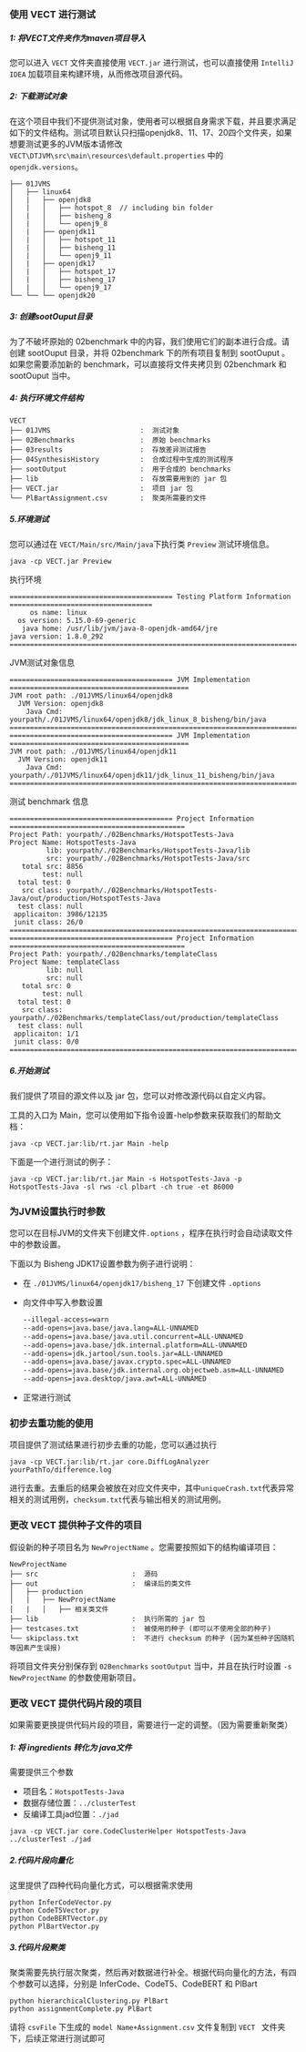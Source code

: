 ### 使用 VECT 进行测试

##### 1: 将VECT文件夹作为maven项目导入

您可以进入 `VECT` 文件夹直接使用 `VECT.jar` 进行测试，也可以直接使用 `IntelliJ IDEA` 加载项目来构建环境，从而修改项目源代码。

##### 2: 下载测试对象

在这个项目中我们不提供测试对象，使用者可以根据自身需求下载，并且要求满足如下的文件结构。测试项目默认只扫描openjdk8、11、17、20四个文件夹，如果想要测试更多的JVM版本请修改`VECT\DTJVM\src\main\resources\default.properties` 中的 `openjdk.versions`。

```
├── 01JVMS
│   ├── linux64
│   |   ├── openjdk8
│   |   │   ├── hotspot_8  // including bin folder
│   |   │   ├── bisheng_8
│   |   │   └── openj9_8   
│   |   ├── openjdk11
│   |   │   ├── hotspot_11  
│   |   │   ├── bisheng_11
│   |   │   └── openj9_11 
│   |   ├── openjdk17
│   |   │   ├── hotspot_17 
│   |   │   ├── bisheng_17
│   |   │   └── openj9_17
└── └── └── openjdk20
```

##### 3: 创建sootOuput目录

为了不破坏原始的 02benchmark 中的内容，我们使用它们的副本进行合成。请创建 sootOuput 目录，并将 02benchmark 下的所有项目复制到 sootOuput 。如果您需要添加新的 benchmark，可以直接将文件夹拷贝到 02benchmark 和 sootOuput 当中。

##### 4: 执行环境文件结构

```
VECT
├── 01JVMS                      :  测试对象
├── 02Benchmarks                :  原始 benchmarks
├── 03results                   :  存放差异测试报告
├── 04SynthesisHistory          :  合成过程中生成的测试程序 
├── sootOutput                  :  用于合成的 benchmarks
├── lib                         :  存放需要用到的 jar 包
├── VECT.jar                    :  项目 jar 包
└── PlBartAssignment.csv        :  聚类所需要的文件
```

##### 5.环境测试

您可以通过在 `VECT/Main/src/Main/java`下执行类 `Preview` 测试环境信息。

```
java -cp VECT.jar Preview
```

执行环境

```
======================================== Testing Platform Information ===================================
     os name: linux
  os version: 5.15.0-69-generic
   java home: /usr/lib/jvm/java-8-openjdk-amd64/jre
java version: 1.8.0_292
=========================================================================================================
```

JVM测试对象信息

```
======================================== JVM Implementation ============================================
JVM root path: ./01JVMS/linux64/openjdk8
  JVM Version: openjdk8
    Java Cmd: yourpath/./01JVMS/linux64/openjdk8/jdk_linux_8_bisheng/bin/java
========================================================================================================
======================================== JVM Implementation ============================================
JVM root path: ./01JVMS/linux64/openjdk11
  JVM Version: openjdk11
    Java Cmd: yourpath/./01JVMS/linux64/openjdk11/jdk_linux_11_bisheng/bin/java
========================================================================================================
```

测试 benchmark 信息

```
======================================== Project Information ===========================================
Project Path: yourpath/./02Benchmarks/HotspotTests-Java
Project Name: HotspotTests-Java
         lib: yourpath/./02Benchmarks/HotspotTests-Java/lib
         src: yourpath/./02Benchmarks/HotspotTests-Java/src
   total src: 8856
        test: null
  total test: 0
   src class: yourpath/./02Benchmarks/HotspotTests-Java/out/production/HotspotTests-Java
  test class: null
 applicaiton: 3986/12135
 junit class: 26/0
========================================================================================================
======================================== Project Information ===========================================
Project Path: yourpath/./02Benchmarks/templateClass
Project Name: templateClass
         lib: null
         src: null
   total src: 0
        test: null
  total test: 0
   src class: yourpath/./02Benchmarks/templateClass/out/production/templateClass
  test class: null
 applicaiton: 1/1
 junit class: 0/0
========================================================================================================
```

##### 6.开始测试

我们提供了项目的源文件以及 jar 包，您可以对修改源代码以自定义内容。

工具的入口为 Main，您可以使用如下指令设置-help参数来获取我们的帮助文档：

```
java -cp VECT.jar:lib/rt.jar Main -help
```

下面是一个进行测试的例子：

```
java -cp VECT.jar:lib/rt.jar Main -s HotspotTests-Java -p HotspotTests-Java -sl rws -cl plbart -ch true -et 86000
```





### 为JVM设置执行时参数

您可以在目标JVM的文件夹下创建文件`.options` ，程序在执行时会自动读取文件中的参数设置。

下面以为 Bisheng JDK17设置参数为例子进行说明：

* 在 `./01JVMS/linux64/openjdk17/bisheng_17` 下创建文件 `.options`

* 向文件中写入参数设置

  ```txt
  --illegal-access=warn
  --add-opens=java.base/java.lang=ALL-UNNAMED
  --add-opens=java.base/java.util.concurrent=ALL-UNNAMED
  --add-opens=java.base/jdk.internal.platform=ALL-UNNAMED
  --add-opens=jdk.jartool/sun.tools.jar=ALL-UNNAMED
  --add-opens=java.base/javax.crypto.spec=ALL-UNNAMED
  --add-opens=java.base/jdk.internal.org.objectweb.asm=ALL-UNNAMED
  --add-opens=java.desktop/java.awt=ALL-UNNAMED
  ```

* 正常进行测试

### 初步去重功能的使用

项目提供了测试结果进行初步去重的功能，您可以通过执行

```
java -cp VECT.jar:lib/rt.jar core.DiffLogAnalyzer yourPathTo/difference.log
```

 进行去重。去重后的结果会被放在对应文件夹中，其中`uniqueCrash.txt`代表异常相关的测试用例，`checksum.txt`代表与输出相关的测试用例。



### 更改 VECT 提供种子文件的项目

假设新的种子项目名为 `NewProjectName` 。您需要按照如下的结构编译项目：

```
NewProjectName
├── src                       :  源码
├── out                       :  编译后的类文件
│   ├── production
│   |   ├── NewProjectName
│   |   │   ├── 相关类文件
├── lib                       :  执行所需的 jar 包
├── testcases.txt             :  被使用的种子 (即可以不使用全部的种子)
└── skipclass.txt             :  不进行 checksum 的种子 (因为某些种子因随机等因素产生误报)
```

将项目文件夹分别保存到 `02Benchmarks` `sootOutput` 当中，并且在执行时设置 `-s NewProjectName` 的参数使用新项目。







### 更改 VECT 提供代码片段的项目

如果需要更换提供代码片段的项目，需要进行一定的调整。（因为需要重新聚类）

##### 1: 将 ingredients 转化为 java文件

需要提供三个参数

* 项目名：`HotspotTests-Java`
* 数据存储位置：`../clusterTest`
* 反编译工具jad位置：`./jad`

```
java -cp VECT.jar core.CodeClusterHelper HotspotTests-Java ../clusterTest ./jad
```

##### 2.代码片段向量化

这里提供了四种代码向量化方式，可以根据需求使用

```
python InferCodeVector.py
python CodeT5Vector.py
python CodeBERTVector.py
python PlBartVector.py
```

##### 3.代码片段聚类

聚类需要先执行层次聚类，然后再对数据进行补全。根据代码向量化的方法，有四个参数可以选择，分别是 InferCode、CodeT5、CodeBERT 和 PlBart

```
python hierarchicalClustering.py PlBart
python assignmentComplete.py PlBart
```

请将 `csvFile` 下生成的 `model Name+Assignment.csv` 文件复制到 `VECT ` 文件夹下，后续正常进行测试即可
